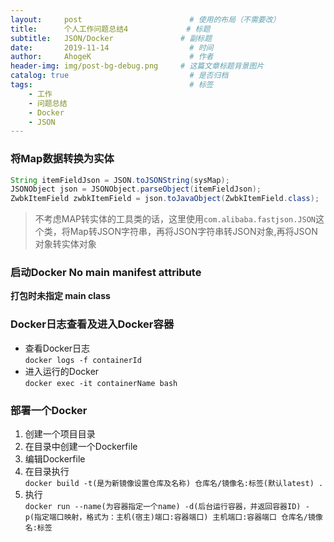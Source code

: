```yaml
---
layout:     post                        # 使用的布局（不需要改）
title:      个人工作问题总结4             # 标题 
subtitle:   JSON/Docker               # 副标题
date:       2019-11-14                  # 时间
author:     AhogeK                      # 作者
header-img: img/post-bg-debug.png     # 这篇文章标题背景图片
catalog: true                           # 是否归档
tags:                                   # 标签
    - 工作
    - 问题总结
    - Docker
    - JSON
---
```


### 将Map数据转换为实体

```java
String itemFieldJson = JSON.toJSONString(sysMap);
JSONObject json = JSONObject.parseObject(itemFieldJson);
ZwbkItemField zwbkItemField = json.toJavaObject(ZwbkItemField.class);
```
> 不考虑MAP转实体的工具类的话，这里使用``com.alibaba.fastjson.JSON``这个类，将Map转JSON字符串，再将JSON字符串转JSON对象,再将JSON对象转实体对象

### 启动Docker No main manifest attribute
**打包时未指定 main class**

### Docker日志查看及进入Docker容器
* 查看Docker日志<br>
``docker logs -f containerId``
* 进入运行的Docker<br>
``docker exec -it containerName bash``

### 部署一个Docker
1. 创建一个项目目录
2. 在目录中创建一个Dockerfile
3. 编辑Dockerfile
4. 在目录执行<br> ``docker build -t(是为新镜像设置仓库及名称) 仓库名/镜像名:标签(默认latest) .``
5. 执行<br>``docker run --name(为容器指定一个name) -d(后台运行容器，并返回容器ID) -p(指定端口映射，格式为：主机(宿主)端口:容器端口) 主机端口:容器端口 仓库名/镜像名:标签``